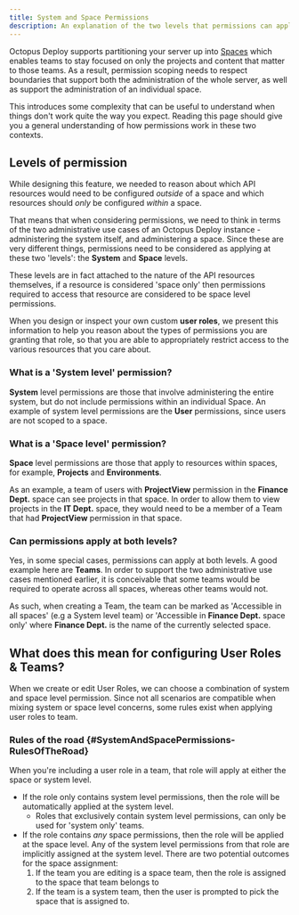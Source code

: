 ```yaml
---
title: System and Space Permissions
description: An explanation of the two levels that permissions can apply at, the Space and the System.
---
```


Octopus Deploy supports partitioning your server up into [Spaces](../spaces) which enables teams to stay focused on only the projects and content that matter to those teams. As a result, permission scoping needs to respect boundaries that support both the administration of the whole server, as well as support the administration of an individual space.

This introduces some complexity that can be useful to understand when things don't work quite the way you expect. Reading this page should give you a general understanding of how permissions work in these two contexts. 

## Levels of permission
While designing this feature, we needed to reason about which API resources would need to be configured _outside_ of a space and which resources should _only_ be configured _within_ a space. 

That means that when considering permissions, we need to think in terms of the two administrative use cases of an Octopus Deploy instance - administering the system itself, and administering a space. Since these are very different things, permissions need to be considered as applying at these two 'levels': the **System** and **Space** levels.  

These levels are in fact attached to the nature of the API resources themselves, if a resource is considered 'space only' then permissions required to access that resource are considered to be space level permissions.

When you design or inspect your own custom **user roles**, we present this information to help you reason about the types of permissions you are granting that role, so that you are able to appropriately restrict access to the various resources that you care about.

### What is a 'System level' permission?
**System** level permissions are those that involve administering the entire system, but do not include permissions within an individual Space. An example of system level permissions are the **User** permissions, since users are not scoped to a space. 

### What is a 'Space level' permission?
**Space** level permissions are those that apply to resources within spaces, for example, **Projects** and **Environments**. 

As an example, a team of users with **ProjectView** permission in the **Finance Dept.** space can see projects in that space. In order to allow them to view projects in the **IT Dept.** space, they would need to be a member of a Team that had **ProjectView** permission in that space.  

### Can permissions apply at both levels?
Yes, in some special cases, permissions can apply at both levels. A good example here are **Teams**. In order to support the two administrative use cases mentioned earlier, it is conceivable that some teams would be required to operate across all spaces, whereas other teams would not.

As such, when creating a Team, the team can be marked as 'Accessible in all spaces' (e.g a System level team) or 'Accessible in **Finance Dept.** space only' where **Finance Dept.** is the name of the currently selected space. 

## What does this mean for configuring User Roles & Teams?
When we create or edit User Roles, we can choose a combination of system and space level permission. Since not all scenarios are compatible when mixing system or space level concerns, some rules exist when applying user roles to team.
 
### Rules of the road {#SystemAndSpacePermissions-RulesOfTheRoad}
When you're including a user role in a team, that role will apply at either the space or system level. 
- If the role only contains system level permissions, then the role will be automatically applied at the system level.
    - Roles that exclusively contain system level permissions, can only be used for 'system only' teams.
- If the role contains *any* space permissions, then the role will be applied at the space level. Any of the system level permissions from that role are implicitly assigned at the system level. There are two potential outcomes for the space assignment:
    1) If the team you are editing is a space team, then the role is assigned to the space that team belongs to
    2) If the team is a system team, then the user is prompted to pick the space that is assigned to.
 
